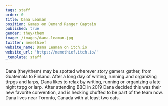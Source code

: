 ```yaml
---
tags: staff
order: 0
title: Dana Leaman
position: Games on Demand Ranger Captain
published: true
gender: they/them
image: /images/dana-leaman.jpg
twitter: memethief
website_name: Dana Leaman on itch.io
website_url: 'https://memethief.itch.io/'
_template: staff
---
```


Dana (they/them) may be spotted wherever story gamers gather, from Guatemala to Finland. After a long day of writing, running and organizing ttrpgs and larps, Dana likes to relax by writing, running or organizing a late night ttrpg or larp. After attending BBC in 2019 Dana decided this was their new favorite convention, and is hecking chuffed to be part of the team now. Dana lives near Toronto, Canada with at least two cats.
